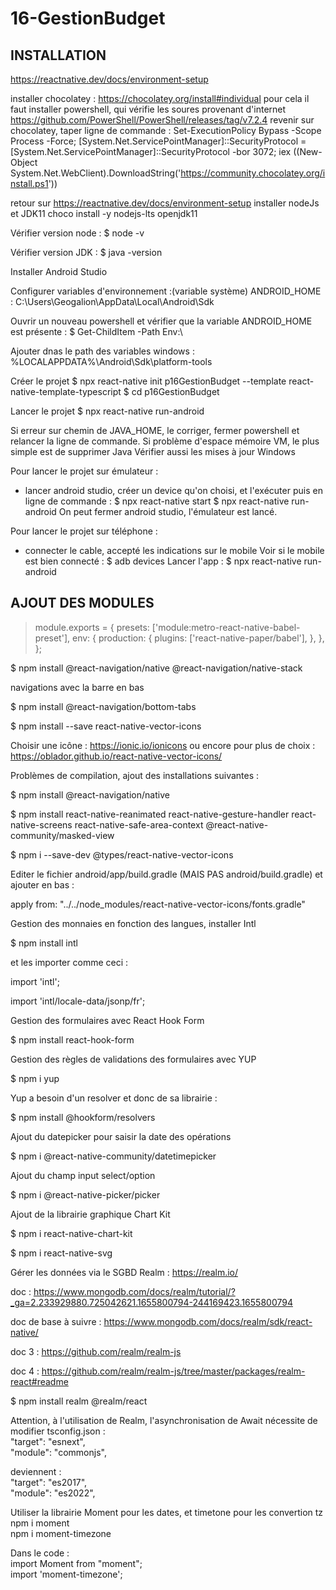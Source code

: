 # 16-GestionBudget

INSTALLATION 
------------

https://reactnative.dev/docs/environment-setup

installer chocolatey : https://chocolatey.org/install#individual
pour cela il faut installer powershell, qui vérifie les soures provenant d'internet
https://github.com/PowerShell/PowerShell/releases/tag/v7.2.4
revenir sur chocolatey, taper ligne de commande :
Set-ExecutionPolicy Bypass -Scope Process -Force; [System.Net.ServicePointManager]::SecurityProtocol = [System.Net.ServicePointManager]::SecurityProtocol -bor 3072; iex ((New-Object System.Net.WebClient).DownloadString('https://community.chocolatey.org/install.ps1'))

retour sur https://reactnative.dev/docs/environment-setup
installer nodeJs et JDK11
choco install -y nodejs-lts openjdk11

Vérifier version node :
$ node -v

Vérifier version JDK :
$ java -version

Installer Android Studio

Configurer variables d'environnement :(variable système)
ANDROID_HOME : C:\Users\Geogalion\AppData\Local\Android\Sdk

Ouvrir un nouveau powershell et vérifier que la variable ANDROID_HOME est présente :
$ Get-ChildItem -Path Env:\

Ajouter dnas le path des variables windows : 
%LOCALAPPDATA%\Android\Sdk\platform-tools

Créer le projet 
$ npx react-native init p16GestionBudget --template react-native-template-typescript
$ cd p16GestionBudget 

Lancer le projet
$ npx react-native run-android

Si erreur sur chemin de JAVA_HOME, le corriger, fermer powershell et relancer la ligne de commande.
Si problème d'espace mémoire VM, le plus simple est de supprimer Java
Vérifier aussi les mises à jour Windows

Pour lancer le projet sur émulateur :
- lancer android studio, créer un device qu'on choisi, et l'exécuter
puis en ligne de commande :
$ npx react-native start
$ npx react-native run-android
On peut fermer android studio, l'émulateur est lancé.

Pour lancer le projet sur téléphone :
- connecter le cable, accepté les indications sur le mobile
Voir si le mobile est bien connecté :
$ adb devices
Lancer l'app :
$ npx react-native run-android


AJOUT DES MODULES
-----------------

>   module.exports = {
>     presets: ['module:metro-react-native-babel-preset'],
>     env: {
>       production: {
>         plugins: ['react-native-paper/babel'],
>       },
>     },
>   };

$ npm install @react-navigation/native @react-navigation/native-stack

navigations avec la barre en bas

$ npm install @react-navigation/bottom-tabs

$ npm install --save react-native-vector-icons

Choisir une icône : https://ionic.io/ionicons  ou encore pour plus de choix : https://oblador.github.io/react-native-vector-icons/

Problèmes de compilation, ajout des installations suivantes :

$ npm install @react-navigation/native

$ npm install react-native-reanimated react-native-gesture-handler react-native-screens react-native-safe-area-context @react-native-community/masked-view

$ npm i --save-dev @types/react-native-vector-icons

Editer le fichier android/app/build.gradle (MAIS PAS android/build.gradle)
et ajouter en bas : 

apply from: "../../node_modules/react-native-vector-icons/fonts.gradle"

Gestion des monnaies en fonction des langues, installer Intl

$ npm install intl

et les importer comme ceci :

import 'intl';

import 'intl/locale-data/jsonp/fr';

Gestion des formulaires avec React Hook Form

$ npm install react-hook-form

Gestion des règles de validations des formulaires avec YUP

$ npm i yup

Yup a besoin d'un resolver et donc de sa librairie :

$ npm install @hookform/resolvers

Ajout du datepicker pour saisir la date des opérations

$ npm i @react-native-community/datetimepicker

Ajout du champ input select/option

$ npm i @react-native-picker/picker

Ajout de la librairie graphique Chart Kit

$ npm i react-native-chart-kit

$ npm i react-native-svg

Gérer les données via le SGBD Realm : https://realm.io/

doc : https://www.mongodb.com/docs/realm/tutorial/?_ga=2.233929880.725042621.1655800794-244169423.1655800794

doc de base à suivre : https://www.mongodb.com/docs/realm/sdk/react-native/

doc 3 : https://github.com/realm/realm-js

doc 4 : https://github.com/realm/realm-js/tree/master/packages/realm-react#readme

$ npm install realm @realm/react

Attention, à l'utilisation de Realm, l'asynchronisation de Await nécessite de modifier tsconfig.json :<br />
"target": "esnext",<br />
"module": "commonjs",

deviennent :<br />
"target": "es2017",<br />
"module": "es2022",

Utiliser la librairie Moment pour les dates, et timetone pour les convertion tz<br />
npm i moment<br />
npm i moment-timezone

Dans le code :<br />
import Moment from "moment";<br />
import 'moment-timezone';<br />
